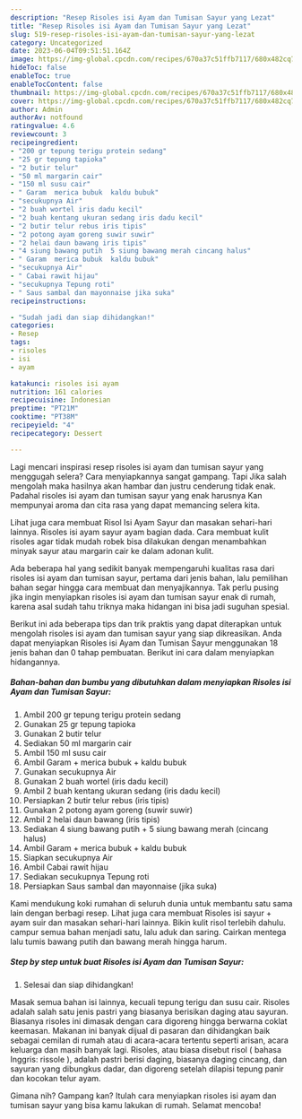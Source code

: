 ```yaml
---
description: "Resep Risoles isi Ayam dan Tumisan Sayur yang Lezat"
title: "Resep Risoles isi Ayam dan Tumisan Sayur yang Lezat"
slug: 519-resep-risoles-isi-ayam-dan-tumisan-sayur-yang-lezat
category: Uncategorized
date: 2023-06-04T09:51:51.164Z
image: https://img-global.cpcdn.com/recipes/670a37c51ffb7117/680x482cq70/risoles-isi-ayam-dan-tumisan-sayur-foto-resep-utama.jpg
hideToc: false
enableToc: true
enableTocContent: false
thumbnail: https://img-global.cpcdn.com/recipes/670a37c51ffb7117/680x482cq70/risoles-isi-ayam-dan-tumisan-sayur-foto-resep-utama.jpg
cover: https://img-global.cpcdn.com/recipes/670a37c51ffb7117/680x482cq70/risoles-isi-ayam-dan-tumisan-sayur-foto-resep-utama.jpg
author: Admin
authorAv: notfound
ratingvalue: 4.6
reviewcount: 3
recipeingredient:
- "200 gr tepung terigu protein sedang"
- "25 gr tepung tapioka"
- "2 butir telur"
- "50 ml margarin cair"
- "150 ml susu cair"
- " Garam  merica bubuk  kaldu bubuk"
- "secukupnya Air"
- "2 buah wortel iris dadu kecil"
- "2 buah kentang ukuran sedang iris dadu kecil"
- "2 butir telur rebus iris tipis"
- "2 potong ayam goreng suwir suwir"
- "2 helai daun bawang iris tipis"
- "4 siung bawang putih  5 siung bawang merah cincang halus"
- " Garam  merica bubuk  kaldu bubuk"
- "secukupnya Air"
- " Cabai rawit hijau"
- "secukupnya Tepung roti"
- " Saus sambal dan mayonnaise jika suka"
recipeinstructions:

- "Sudah jadi dan siap dihidangkan!"
categories:
- Resep
tags:
- risoles
- isi
- ayam

katakunci: risoles isi ayam 
nutrition: 161 calories
recipecuisine: Indonesian
preptime: "PT21M"
cooktime: "PT38M"
recipeyield: "4"
recipecategory: Dessert

---
```



Lagi mencari inspirasi resep risoles isi ayam dan tumisan sayur yang menggugah selera? Cara menyiapkannya sangat gampang. Tapi Jika salah mengolah maka hasilnya akan hambar dan justru cenderung tidak enak. Padahal risoles isi ayam dan tumisan sayur yang enak harusnya Kan mempunyai aroma dan cita rasa yang dapat memancing selera kita.


Lihat juga cara membuat Risol Isi Ayam Sayur dan masakan sehari-hari lainnya. Risoles isi ayam sayur ayam bagian dada. Cara membuat kulit risoles agar tidak mudah robek bisa dilakukan dengan menambahkan minyak sayur atau margarin cair ke dalam adonan kulit.

Ada beberapa hal yang sedikit banyak mempengaruhi kualitas rasa dari risoles isi ayam dan tumisan sayur, pertama dari jenis bahan, lalu pemilihan bahan segar hingga cara membuat dan menyajikannya. Tak perlu pusing jika ingin menyiapkan risoles isi ayam dan tumisan sayur enak di rumah, karena asal sudah tahu triknya maka hidangan ini bisa jadi suguhan spesial.


Berikut ini ada beberapa tips dan trik praktis yang dapat diterapkan untuk mengolah risoles isi ayam dan tumisan sayur yang siap dikreasikan. Anda dapat menyiapkan Risoles isi Ayam dan Tumisan Sayur menggunakan 18 jenis bahan dan 0 tahap pembuatan. Berikut ini cara dalam menyiapkan hidangannya.

<!--inarticleads1-->

##### Bahan-bahan dan bumbu yang dibutuhkan dalam menyiapkan Risoles isi Ayam dan Tumisan Sayur:

1. Ambil 200 gr tepung terigu protein sedang
1. Gunakan 25 gr tepung tapioka
1. Gunakan 2 butir telur
1. Sediakan 50 ml margarin cair
1. Ambil 150 ml susu cair
1. Ambil  Garam + merica bubuk + kaldu bubuk
1. Gunakan secukupnya Air
1. Gunakan 2 buah wortel (iris dadu kecil)
1. Ambil 2 buah kentang ukuran sedang (iris dadu kecil)
1. Persiapkan 2 butir telur rebus (iris tipis)
1. Gunakan 2 potong ayam goreng (suwir suwir)
1. Ambil 2 helai daun bawang (iris tipis)
1. Sediakan 4 siung bawang putih + 5 siung bawang merah (cincang halus)
1. Ambil  Garam + merica bubuk + kaldu bubuk
1. Siapkan secukupnya Air
1. Ambil  Cabai rawit hijau
1. Sediakan secukupnya Tepung roti
1. Persiapkan  Saus sambal dan mayonnaise (jika suka)


Kami mendukung koki rumahan di seluruh dunia untuk membantu satu sama lain dengan berbagi resep. Lihat juga cara membuat Risoles isi sayur + ayam suir dan masakan sehari-hari lainnya. Bikin kulit risol terlebih dahulu. campur semua bahan menjadi satu, lalu aduk dan saring. Cairkan mentega lalu tumis bawang putih dan bawang merah hingga harum. 

<!--inarticleads2-->

##### Step by step untuk buat Risoles isi Ayam dan Tumisan Sayur:


1. Selesai dan siap dihidangkan!

Masak semua bahan isi lainnya, kecuali tepung terigu dan susu cair. Risoles adalah salah satu jenis pastri yang biasanya berisikan daging atau sayuran. Biasanya risoles ini dimasak dengan cara digoreng hingga berwarna coklat keemasan. Makanan ini banyak dijual di pasaran dan dihidangkan baik sebagai cemilan di rumah atau di acara-acara tertentu seperti arisan, acara keluarga dan masih banyak lagi. Risoles, atau biasa disebut risol ( bahasa Inggris: rissole ), adalah pastri berisi daging, biasanya daging cincang, dan sayuran yang dibungkus dadar, dan digoreng setelah dilapisi tepung panir dan kocokan telur ayam. 

Gimana nih? Gampang kan? Itulah cara menyiapkan risoles isi ayam dan tumisan sayur yang bisa kamu lakukan di rumah. Selamat mencoba!
